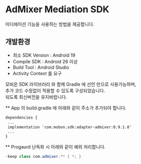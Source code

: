 # AdMixer Mediation SDK

 미디에이션 기능을 사용하는 방법을 제공합니다.

## 개발환경
- 최소 SDK Version : Android 19
- Compile SDK : Android 26 이상
- Build Tool : Android Studio 
- Activity Context 를 요구

 모비온 SDK 라이브러리 와 함께 Gradle 에 선언 만으로 사용가능하며,  
 추가 코드 수정없이 적용할 수 있도록 구성되었습니다.  
 되도록 최신버전을 유지바랍니다. 


**  App 의 build.gradle 에 아래와 같이 주소가 추가되야 합니다.
 ```XML
dependencies {
  ...
  implementation 'com.mobon.sdk:adapter-admixer:0.9.1.0'
  ...
}
```
   
**  Progaurd 난독화 시 아래와 같이 예외 처리합니다.
 ```java
-keep class com.admixer.** { *; }
```
